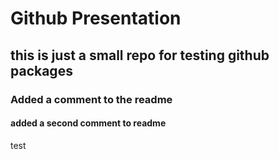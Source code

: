 # Github Presentation
## this is just a small repo for testing github packages
### Added a comment to the readme
#### added a second comment to readme
test
